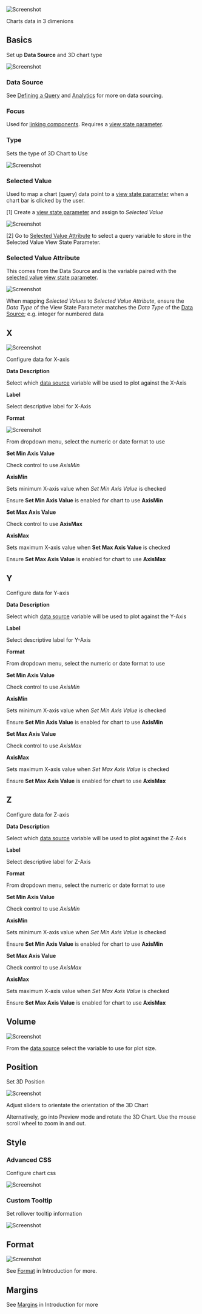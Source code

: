 ![Screenshot](img/3dchartshtmllight.jpg)

Charts data in 3 dimenions

## Basics

Set up **Data Source** and 3D chart type

![Screenshot](img/3dchartsbasicsmenu.jpg)

### Data Source

See [Defining a Query](introduction.md#defining-a-query) and [Analytics](introduction.md#analytics) for more on data sourcing.

### Focus

Used for [linking components](introduction.md#linking-components). Requires a [view state parameter](introduction.md#view-state-parameters).

### Type

Sets the type of 3D Chart to Use

![Screenshot](img/3dcharttypehtmllight.jpg)

### Selected Value 

Used to map a chart (query) data point to a [view state parameter](introduction.md#view-state-parameters) when a chart bar is clicked by the user. 

[1] Create a [view state parameter](introduction.md#view-state-parameters) and assign to <i>Selected Value</i>
 
![Screenshot](img/selectedvaluecharthtmllight.jpg)

[2] Go to <a href="#selected-value-attribute">Selected Value Attribute</a> to select a query variable to store in the Selected Value View State Parameter.

### Selected Value Attribute

This comes from the Data Source and is the variable paired with the <a href="#selected-value">selected value</a> [view state parameter](introduction.md#view-state-parameters). 

![Screenshot](img/selectedvalueattributehtmlight.jpg)

<aside class="warning">When mapping <i>Selected Values</i> to <i>Selected Value Attribute</i>, ensure the <i>Data Type</i> of the View State Parameter matches the <i>Data Type</i> of the <a href="#data-source">Data Source</a>; e.g. integer for numbered data </aside>

## X

![Screenshot](img/3dchartsxmenu.jpg)

Configure data for X-axis

**Data Description**

Select which <a href="#data-source">data source</a> variable will be used to plot against the X-Axis

**Label** 
 
Select descriptive label for X-Axis

**Format**

![Screenshot](img/3daxisformat.jpg)

From dropdown menu, select the numeric or date format to use

**Set Min Axis Value**

Check control to use *AxisMin*

**AxisMin**

Sets minimum X-axis value when *Set Min Axis Value* is checked

<aside class="warning">Ensure <b>Set Min Axis Value</b> is enabled for chart to use <b>AxisMin</b></aside>

**Set Max Axis Value**

Check control to use **AxisMax**

**AxisMax**

Sets maximum X-axis value when **Set Max Axis Value** is checked

<aside class="warning">Ensure <b>Set Max Axis Value</b> is enabled for chart to use <b>AxisMax</b></aside>

## Y

Configure data for Y-axis

**Data Description**

Select which <a href="#data-source">data source</a> variable will be used to plot against the Y-Axis

**Label** 
 
Select descriptive label for Y-Axis

**Format**

From dropdown menu, select the numeric or date format to use

**Set Min Axis Value**

Check control to use *AxisMin*

**AxisMin**

Sets minimum X-axis value when *Set Min Axis Value* is checked

<aside class="warning">Ensure <b>Set Min Axis Value</b> is enabled for chart to use <b>AxisMin</b></aside>

**Set Max Axis Value**

Check control to use *AxisMax*

**AxisMax**

Sets maximum X-axis value when *Set Max Axis Value* is checked

<aside class="warning">Ensure <b>Set Max Axis Value</b> is enabled for chart to use <b>AxisMax</b></aside>

## Z

Configure data for Z-axis

**Data Description**

Select which <a href="#data-source">data source</a> variable will be used to plot against the Z-Axis

**Label** 
 
Select descriptive label for Z-Axis

**Format**

From dropdown menu, select the numeric or date format to use

**Set Min Axis Value**

Check control to use *AxisMin*

**AxisMin**

Sets minimum X-axis value when *Set Min Axis Value* is checked

<aside class="warning">Ensure <b>Set Min Axis Value</b> is enabled for chart to use <b>AxisMin</b></aside>

**Set Max Axis Value**

Check control to use *AxisMax*

**AxisMax**

Sets maximum X-axis value when *Set Max Axis Value* is checked

<aside class="warning">Ensure <b>Set Max Axis Value</b> is enabled for chart to use <b>AxisMax</b></aside>

## Volume

![Screenshot](img/3dvolume.jpg)

From the <a href="#data-source">data source</a> select the variable to use for plot size.

## Position

Set 3D Position

![Screenshot](img/positionmenu.jpg)

Adjust sliders to orientate the orientation of the 3D Chart

<aside class="warning">Alternatively, go into Preview mode and rotate the 3D Chart. Use the mouse scroll wheel to zoom in and out.</aside>

## Style

### Advanced CSS

Configure chart css

![Screenshot](img/advancedcss3dcharts.jpg)

### Custom Tooltip

Set rollover tooltip information

![Screenshot](img/3dcharttooltip.jpg)

## Format

![Screenshot](img/3dchartformat.jpg)

See [Format](introduction.md#format) in Introduction for more.

## Margins

See [Margins](introduction.md#margins) in Introduction for more